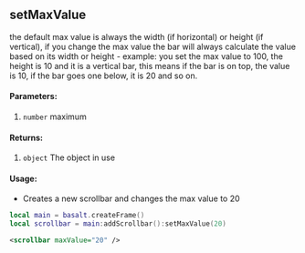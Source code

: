 ## setMaxValue
the default max value is always the width (if horizontal) or height (if vertical), if you change the max value the bar will always calculate the value based on its width or height - example: you set the max value to 100, the height is 10 and it is a vertical bar, this means if the bar is on top, the value is 10, if the bar goes one below, it is 20 and so on.

#### Parameters: 
1. `number` maximum

#### Returns:
1. `object` The object in use

#### Usage:
* Creates a new scrollbar and changes the max value to 20
```lua
local main = basalt.createFrame()
local scrollbar = main:addScrollbar():setMaxValue(20)
```
```xml
<scrollbar maxValue="20" />
```